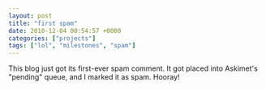 ```yaml
---
layout: post
title: "first spam"
date: 2010-12-04 00:54:57 +0000
categories: ["projects"]
tags: ["lol", "milestones", "spam"]
---
```


This blog just got its first-ever spam comment. It got placed into Askimet's "pending" queue, and I marked it as spam. Hooray!